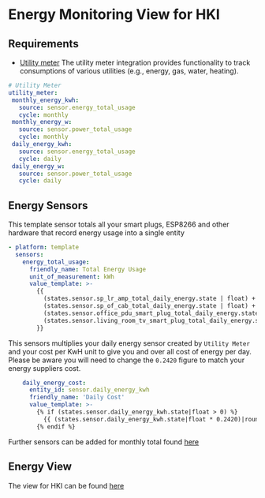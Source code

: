 # Energy Monitoring View for HKI

## Requirements

 - [Utility meter](https://www.home-assistant.io/integrations/utility_meter/) The utility meter integration provides functionality to track consumptions of various utilities (e.g., energy, gas, water, heating).

 ```yaml
 # Utility Meter
utility_meter:
  monthly_energy_kwh:
    source: sensor.energy_total_usage
    cycle: monthly
  monthly_energy_w:
    source: sensor.power_total_usage
    cycle: monthly
  daily_energy_kwh:
    source: sensor.energy_total_usage
    cycle: daily
  daily_energy_w:
    source: sensor.power_total_usage
    cycle: daily
```

## Energy Sensors

This template sensor totals all your smart plugs, ESP8266 and other hardware that record energy usage into a single entity

```yaml
- platform: template
  sensors: 
    energy_total_usage:
      friendly_name: Total Energy Usage
      unit_of_measurement: kWh
      value_template: >-  
        {{ 
          (states.sensor.sp_lr_amp_total_daily_energy.state | float) +
          (states.sensor.sp_of_cab_total_daily_energy.state | float) +
          (states.sensor.office_pdu_smart_plug_total_daily_energy.state | float) +
          (states.sensor.living_room_tv_smart_plug_total_daily_energy.state | float)
        }}
```

This sensors multiplies your daily energy sensor created by `Utility Meter` and your cost per KwH unit to give you and over all cost of energy per day. Please be aware you will need to change the `0.2420` figure to match your energy suppliers cost. 

```yaml
    daily_energy_cost:
      entity_id: sensor.daily_energy_kwh
      friendly_name: 'Daily Cost'
      value_template: >-
        {% if (states.sensor.daily_energy_kwh.state|float > 0) %}
          {{ (states.sensor.daily_energy_kwh.state|float * 0.2420)|round(2) }}
        {% endif %}
```

Further sensors can be added for monthly total found [here](http://someurl.com)

## Energy View

The  view for HKI can be found  [here](http://someurl.com)